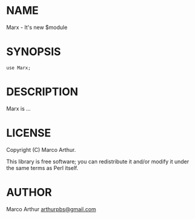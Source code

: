 # NAME

Marx - It's new $module

# SYNOPSIS

    use Marx;

# DESCRIPTION

Marx is ...

# LICENSE

Copyright (C) Marco Arthur.

This library is free software; you can redistribute it and/or modify
it under the same terms as Perl itself.

# AUTHOR

Marco Arthur <arthurpbs@gmail.com>
